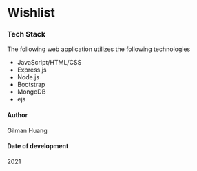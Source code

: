 # Wishlist

### Tech Stack

The following web application utilizes the following technologies

- JavaScript/HTML/CSS
- Express.js
- Node.js
- Bootstrap
- MongoDB
- ejs

#### Author

Gilman Huang

#### Date of development

2021
